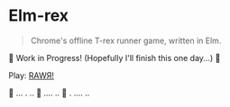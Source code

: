 # Elm-rex
> Chrome's offline T-rex runner game, written in Elm.

:construction: Work in Progress! (Hopefully I'll finish this one day...) :construction:


Play: [RAWЯ!](https://joelchelliah.github.io/elm-rex/)  

:dragon_face: ... . .. :cactus:  ....  .. :cactus: . .... ..
